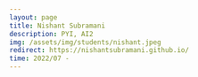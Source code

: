 ```yaml
---
layout: page
title: Nishant Subramani
description: PYI, AI2
img: /assets/img/students/nishant.jpeg
redirect: https://nishantsubramani.github.io/
time: 2022/07 -
---
```


